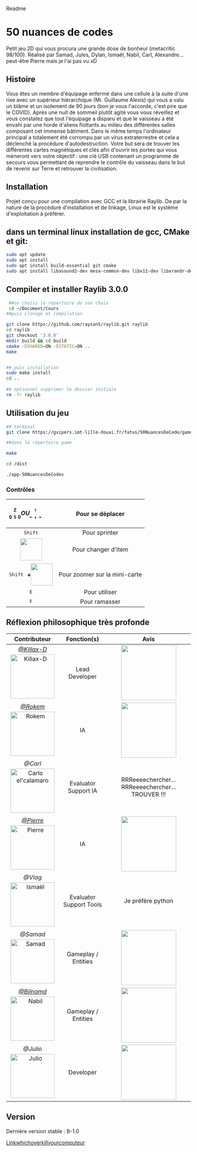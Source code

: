 Readme

# 50 nuances de codes

Petit jeu 2D qui vous procura une grande dose de bonheur (metacritic 98/100).
Réalisé par Samad, Jules, Dylan, Ismaël, Nabil, Carl, Alexandre... peut-être Pierre mais je l'ai pas vu xD 

## Histoire

Vous êtes un membre d'équipage enfermé dans une cellule à la suite d'une rixe avec un supérieur hiérarchique (Mr. Guillaume Alexis) qui vous a valu un blâme et un isolement de 90 jours (bon je vous l'accorde, c'est pire que le COVID).
Après une nuit de sommeil plutôt agité vous vous réveillez et vous constatez que tout l'équipage a disparu et que le vaisseau a été envahi par une horde d'aliens flottants au milieu des différentes salles composant cet immense bâtiment.
Dans le même temps l'ordinateur principal a totalement été corrompu par un virus extraterrestre et cela a déclenché la procédure d'autodestruction. 
Votre but sera de trouver les différentes cartes magnétiques et clés afin d'ouvrir les portes qui vous mèneront vers votre objectif : une clé USB contenant un programme de secours vous permettant de reprendre le contrôle du vaisseau dans le but de revenir sur Terre et retrouver la civilisation.

## Installation

Projet conçu pour une compilation avec GCC et la librairie Raylib. De par la nature de la procédure d'installation et de linkage, Linux est le système d'exploitation à préférer.

## dans un terminal linux installation de gcc, CMake et git: 

```bash 
sudo apt update
sudo apt install 
sudo apt install build-essential git cmake
sudo apt install libasound2-dev mesa-common-dev libx11-dev libxrandr-dev libxi-dev xorg-dev libgl1-mesa-dev libglu1-mesa-dev 
```
## Compiler et installer Raylib 3.0.0 
```bash
 ##on choisi le répertoire de son choix 
 cd ~/Document/Cours 
##puis clonage et compilation

git clone https://github.com/raysan5/raylib.git raylib
cd raylib
git checkout '3.0.0'
mkdir build && cd build
cmake -DSHARED=ON -DSTATIC=ON ..
make 


## puis installation 
sudo make install
cd ..
 
## optionnel supprimer le dossier initiale 
rm -fr raylib
```

## Utilisation du jeu

```bash
## terminal
git clone https://gvipers.imt-lille-douai.fr/fatus/50NuancesDeCode/game

##dans le répertoire game

make

cd /dist

./app-50NuancesDeCodes 
```

### Contrôles
| <div style="display: flex; flex-flow: row nowrap"> 	<div style="display: flex; flex-flow: column nowrap; justify-content: center; align-items: center;"> 		<div style="display: block"> 			<kbd>Z</kbd> 		</div> 		<div style="display: block"> 			<kbd>Q</kbd> 			<kbd>S</kbd> 			<kbd>D</kbd> 		</div> 	</div>  	<h5> OU </h5>  	<div style="display: flex; flex-flow: column nowrap; justify-content: center; align-items: center;"> 		<div style="display: block"> 			<kbd>↑</kbd> 		</div> 		<div style="display: block"> 			<kbd>←</kbd> 			<kbd>↓</kbd> 			<kbd>→</kbd> 		</div> 	</div> </div> 	|        Pour se déplacer       	|
|:---------------------------------------------------------------------------------------------------------------------------------------------------------------------------------------------------------------------------------------------------------------------------------------------------------------------------------------------------------------------------------------------------------------------------------------------------------------------------------------------------------------------------------------------------------:	|:-----------------------------:	|
|                                                                                                                                                                                                                                                                      <kbd>Shift</kbd>                                                                                                                                                                                                                                                                     	|         Pour sprinter         	|
|                                                                                                                                                                                                                                      <img src="https://static.thenounproject.com/png/486803-200.png" height="60px"/>                                                                                                                                                                                                                                      	|      Pour changer d'item      	|
|                                                                                                                                                      <div style="display: flex; flex-flow: row nowrap; justify-content: center; align-items: center;"> 		<kbd>Shift</kbd> <h4 style="padding-left: 10px">+</h4> <img src="https://static.thenounproject.com/png/486803-200.png" height="60px"/> 	</div>                                                                                                                                                      	| Pour zoomer sur la mini-carte 	|
|                                                                                                                                                                                                                                                                        <kbd>E</kbd>                                                                                                                                                                                                                                                                       	|         Pour utiliser         	|
|                                                                                                                                                                                                                                                                        <kbd>F</kbd>                                                                                                                                                                                                                                                                       	|         Pour ramasser         	|

## Réflexion philosophique très profonde
|                                                                                                                                                        Contributeur                                                                                                                                                        	|       Fonction(s)       	|                                                          Avis                                                         	|
|:--------------------------------------------------------------------------------------------------------------------------------------------------------------------------------------------------------------------------------------------------------------------------------------------------------------------------:	|:-----------------------:	|:---------------------------------------------------------------------------------------------------------------------:	|
|            <a style="flex-flow: column nowrap" href="https://github.com/killax-d"><h6 style="margin: 0">@Killax-D</h6><img src="https://avatars3.githubusercontent.com/u/42719459?s=460&u=b0dcdb0a96f1ebc0825a4a690474a73cca883c83&v=4" alt="Killax-D" height="120" style="vertical-align:top; margin:4px"></a>            	|      Lead Developer     	|                      <img height="150" src="https://i.giphy.com/media/oZEBLugoTthxS/giphy.webp"/>                     	|
| <a style="flex-flow: column nowrap" href="https://github.com/Rokem-prog"><h6 style="margin: 0">@Rokem</h6><img src="https://cdn.discordapp.com/attachments/765202757878939648/795316855027138590/136048486_178091217339501_6094403774743025825_n.png" alt="Rokem" height="120" style="vertical-align:top; margin:4px"></a> 	|            IA           	|          <img height="150" src="https://media1.tenor.com/images/7b450db04f95674f3af1f8d378f13650/tenor.gif"/>         	|
|                                                              <h6 style="margin: 0">@Carl</h6><img src="https://www.wired.com/wp-content/uploads/2015/05/Pinhead-Hellraiser1.jpg" alt="Carlo el'calamaro" height="120" style="vertical-align:top; margin:4px">                                                              	|   Evaluator Support IA  	|                                   RRReeeechercher... RRReeeechercher... TROUVER !!!                                   	|
|                 <a style="flex-flow: column nowrap" href="https://github.com/TekaB"><h6 style="margin: 0">@Pierre</h6><img src="https://encrypted-tbn0.gstatic.com/images?q=tbn:ANd9GcQgcMCMNC-xbQy9Mrd-VfgngcDddRCYrrB03g&usqp=CAU" alt="Pierre" height="120" style="vertical-align:top; margin:4px"></a>                 	|            IA           	| <img height="150" src="https://media1.tenor.com/images/4ed01a4af9a3f720d77f3b5a584a524a/tenor.gif?itemid=16616368" /> 	|
|                                                                     <h6 style="margin: 0">@Viag</h6><img src="https://pbs.twimg.com/profile_images/1087432799764660224/H37WN53L.jpg" alt="Ismaël" height="120" style="vertical-align:top; margin:4px">                                                                     	| Evaluator Support Tools 	|                                                   Je préfère python                                                   	|
|                    <h6 style="margin: 0">@Samad</h6><img src="https://s.yimg.com/uu/api/res/1.2/vAvUdqUBeuEJLtCWXSUhyQ--~B/aD03MTQ7dz0xMDIwO2FwcGlkPXl0YWNoeW9u/https://media.zenfs.com/fr/elle-fr.fr/43699fae8cded45ece4412b2baa8e6be" alt="Samad" height="120" style="vertical-align:top; margin:4px">                   	|   Gameplay / Entities   	|  <img height="150" src="https://media1.tenor.com/images/b09d745c0c09cb5c7d9c4dd1fc96cc50/tenor.gif?itemid=9563129" /> 	|
|                                <a style="flex-flow: column nowrap" href="https://github.com/bilnamd"><h6 style="margin: 0">@Bilnamd</h6><img src="https://www.fbi.gov/image-repository/gotti.jpeg/@@images/image/high" alt="Nabil" height="120" style="vertical-align:top; margin:4px"></a>                                	|   Gameplay / Entities   	|        <img height="150" src="https://i.pinimg.com/originals/b8/ee/8b/b8ee8bf6f1f677f54fe3744a7e62b2d8.jpg" />        	|
|                          <h6 style="margin: 0">@Julio</h6><img src="https://cdn.discordapp.com/attachments/787703407325609984/795368766778245160/deguise-en-jeff-tuche-un-gilet-jaune-fait-le-buzz-sur-les-reseaux-sociaux.jpeg" alt="Julio" height="120" style="vertical-align:top; margin:4px">                          	|        Developer        	|         <img height="150" src="https://media1.tenor.com/images/c7504b9fb03c95b3b5687d744687e11c/tenor.gif" />         	|

## Version
Dernière version stable : B-1.0

[Linkwhichoverkillyourcomputeur](https://tu_es_mort)